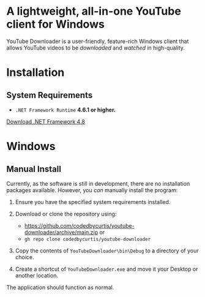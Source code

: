 # A lightweight, all-in-one YouTube client for Windows
YouTube Downloader is a user-friendly, feature-rich Windows client that allows YouTube videos to be _downloaded_ and _watched_ in high-quality.

# Installation
## System Requirements
- `.NET Framework Runtime` **4.6.1 or higher.**

[Download .NET Framework 4.8](https://dotnet.microsoft.com/download/dotnet-framework/net48)

# Windows
## Manual Install
Currently, as the software is still in development, there are no installation packages available. However, you _can_ manually install the program:  

1. Ensure you have the specified system requirements installed.  

2. Download or clone the repository using:
    - https://github.com/codedbycurtis/youtube-downloader/archive/main.zip or
    - `gh repo clone codedbycurtis/youtube-downloader`  
    
3. Copy the contents of `YouTubeDownloader\bin\Debug` to a directory of your choice.  

4. Create a shortcut of `YouTubeDownloader.exe` and move it your Desktop or another location.  

The application should function as normal.

